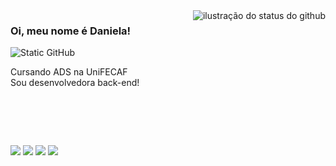 <img align='right' src="https://github-readme-stats.vercel.app/api?username=danieladsouza&show_icons=true&title_color=783c00&text_color=1b2234&icon_color=783c00&bg_color=f8efd4&cache_seconds=2300" alt="ilustração do status do github">

### Oi, meu nome é Daniela!

<img src="https://img.shields.io/static/v1?label=Overview&message=danieladsouza&color=f8efd4&style=for-the-badge&logo=GitHub" alt="Static GitHub">

<p>Cursando ADS na UniFECAF<br/> Sou desenvolvedora back-end!</p>

<br>

##

<br>

<img src="https://img.shields.io/badge/Python-00000F?style=for-the-badge&logo=python&logoColor=f8efd4" /> <img src="https://img.shields.io/badge/MySQL-00000F?style=for-the-badge&logo=mysql&logoColor=f8efd4)" /> <img src="https://img.shields.io/badge/Amazon_AWS-00000F?style=for-the-badge&logo=amazon-aws&logoColor=f8efd4" /> <img src="https://img.shields.io/badge/Figma-00000F?style=for-the-badge&logo=figma&logoColor=f8efd4" /> 

